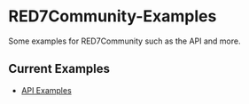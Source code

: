 # RED7Community-Examples
Some examples for RED7Community such as the API and more.

## Current Examples
- [API Examples](https://github.com/RED7Studios/RED7Community-Examples/tree/main/API-Examples)
